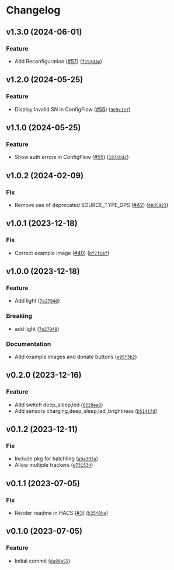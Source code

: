 # Changelog

<!--next-version-placeholder-->

## v1.3.0 (2024-06-01)

### Feature

* Add Reconfiguration ([#57](https://github.com/eifinger/hass-fressnapf-tracker/issues/57)) ([`f197d3e`](https://github.com/eifinger/hass-fressnapf-tracker/commit/f197d3e3b4de9fd6df68905074710f7b9ad38f8a))

## v1.2.0 (2024-05-25)

### Feature

* Display invalid SN in ConfigFlow ([#56](https://github.com/eifinger/hass-fressnapf-tracker/issues/56)) ([`3e9c1e7`](https://github.com/eifinger/hass-fressnapf-tracker/commit/3e9c1e7760139f1743d034a1f7f735b29c476673))

## v1.1.0 (2024-05-25)

### Feature

* Show auth errors in ConfigFlow ([#55](https://github.com/eifinger/hass-fressnapf-tracker/issues/55)) ([`183bbdc`](https://github.com/eifinger/hass-fressnapf-tracker/commit/183bbdc19c64479ad9e2ae479a77faf542b26d37))

## v1.0.2 (2024-02-09)

### Fix

* Remove use of deprecated SOURCE_TYPE_GPS ([#42](https://github.com/eifinger/hass-fressnapf-tracker/issues/42)) ([`48d5923`](https://github.com/eifinger/hass-fressnapf-tracker/commit/48d592378a5829c279f6dfa0f21ad550b18296db))

## v1.0.1 (2023-12-18)

### Fix

* Correct example image ([#40](https://github.com/eifinger/hass-fressnapf-tracker/issues/40)) ([`bf7f64f`](https://github.com/eifinger/hass-fressnapf-tracker/commit/bf7f64f4fa2f2e1e442338add66265c8c496dbe8))

## v1.0.0 (2023-12-18)

### Feature

* Add light ([`7e27948`](https://github.com/eifinger/hass-fressnapf-tracker/commit/7e27948d407d7b37c8f21eb7805cb14f5ce9b52c))

### Breaking

* add light ([`7e27948`](https://github.com/eifinger/hass-fressnapf-tracker/commit/7e27948d407d7b37c8f21eb7805cb14f5ce9b52c))

### Documentation

* Add example images and donate buttons ([`e95f3b2`](https://github.com/eifinger/hass-fressnapf-tracker/commit/e95f3b2a80ba1f84cf78221996c610c216682239))

## v0.2.0 (2023-12-16)

### Feature

* Add switch deep_sleep,led ([`0220ea8`](https://github.com/eifinger/hass-fressnapf-tracker/commit/0220ea8542d0b88e149b70c2204bc12e1d42139b))
* Add sensors charging,deep_sleep,led_brightness ([`b51417d`](https://github.com/eifinger/hass-fressnapf-tracker/commit/b51417de20f77504155eeb5aa0d94354b0944d83))

## v0.1.2 (2023-12-11)

### Fix

* Include pkg for hatchling ([`a9a303a`](https://github.com/eifinger/hass-fressnapf-tracker/commit/a9a303a4e5ba356d93275fcd5264aca59b5fda98))
* Allow multiple trackers ([`e731534`](https://github.com/eifinger/hass-fressnapf-tracker/commit/e73153444eeec4c35b622b8283313a419afd88a5))

## v0.1.1 (2023-07-05)

### Fix

* Render readme in HACS ([#3](https://github.com/eifinger/hass-fressnapf-tracker/issues/3)) ([`b25f8be`](https://github.com/eifinger/hass-fressnapf-tracker/commit/b25f8be293c8f8a5a296522db0e3083c4c6f528d))

## v0.1.0 (2023-07-05)

### Feature

* Initial commit ([`da89a55`](https://github.com/eifinger/hass-fressnapf-tracker/commit/da89a553f5a6170821817881a3450fd2e916a46a))
